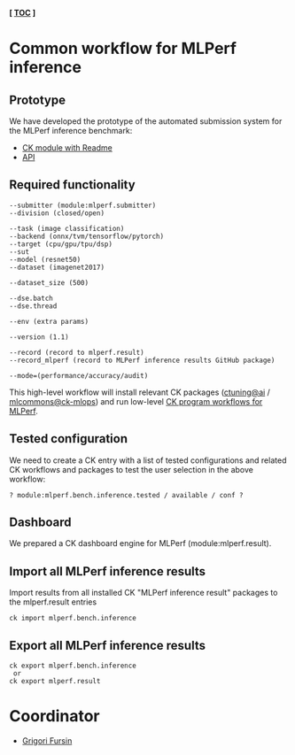 **[ [TOC](../README.md) ]**

# Common workflow for MLPerf inference

## Prototype

We have developed the prototype of the automated submission system 
for the MLPerf inference benchmark:
* [CK module with Readme](https://github.com/mlcommons/ck-mlops/tree/main/module/bench.mlperf.inference)
* [API](https://github.com/mlcommons/ck-mlops/blob/main/module/bench.mlperf.inference/module.py#L1230)


## Required functionality


```
--submitter (module:mlperf.submitter)
--division (closed/open)

--task (image classification)
--backend (onnx/tvm/tensorflow/pytorch)
--target (cpu/gpu/tpu/dsp)
--sut
--model (resnet50)
--dataset (imagenet2017)

--dataset_size (500)

--dse.batch
--dse.thread

--env (extra params)

--version (1.1)

--record (record to mlperf.result)
--record_mlperf (record to MLPerf inference results GitHub package)

--mode=(performance/accuracy/audit)

```

This high-level workflow will install relevant CK packages ([ctuning@ai](https://github.com/mlcommons/ck-mlops/tree/main/package) / [mlcommons@ck-mlops](https://github.com/mlcommons/ck-mlops/tree/main/package))
and run low-level [CK program workflows for MLPerf](https://github.com/mlcommons/ck-mlops/tree/main/program).


## Tested configuration

We need to create a CK entry with a list of tested configurations and related CK workflows and packages
to test the user selection in the above workflow:

``` 
? module:mlperf.bench.inference.tested / available / conf ?
```

## Dashboard

We prepared a CK dashboard engine for MLPerf (module:mlperf.result). 

## Import all MLPerf inference results

Import results from all installed CK "MLPerf inference result" packages 
to the mlperf.result entries


```
ck import mlperf.bench.inference
```

## Export all MLPerf inference results

```
ck export mlperf.bench.inference
 or
ck export mlperf.result
```



# Coordinator

* [Grigori Fursin](https://cKnowledge.io/@gfursin)
